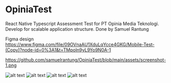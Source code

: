 # OpiniaTest

React Native Typescript Assessment Test for PT Opinia Media Teknologi.
Develop for scalable application structure.
Done by Samuel Rantung

Figma design https://www.figma.com/file/09OVnaAU1XduLqYcce4GKG/Mobile-Test-(Copy)?node-id=0%3A1&t=TMpoln9yL9Yo9N0A-1

https://github.com/samuelrantung/OpiniaTest/blob/main/assets/screenshot-1.png

![alt text](https://github.com/samuelrantung/OpiniaTest/blob/main/assets/screenshot-1.png?raw=true)
![alt text](https://github.com/samuelrantung/OpiniaTest/blob/main/assets/screenshot-2.png?raw=true)
![alt text](https://github.com/samuelrantung/OpiniaTest/blob/main/assets/screenshot-3.png?raw=true)
![alt text](https://github.com/samuelrantung/OpiniaTest/blob/main/assets/screenshot-4.png?raw=true)
